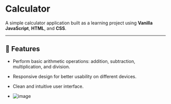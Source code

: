 # Calculator

A simple calculator application built as a learning project using **Vanilla JavaScript**, **HTML**, and **CSS**.

---

## 🚀 Features

- Perform basic arithmetic operations: addition, subtraction, multiplication, and division.
- Responsive design for better usability on different devices.
- Clean and intuitive user interface.

- ![image](https://github.com/user-attachments/assets/a5dc4022-b5ef-42b6-9552-f63bcd650901)


